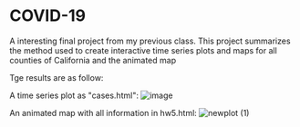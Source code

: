 # COVID-19
A interesting final project from my previous class. This project summarizes the method used to create interactive time series plots and maps for all counties of California and the animated map

Tge results are as follow:

A time series plot as "cases.html":
![image](https://user-images.githubusercontent.com/47229849/169683999-f8eead79-a2d3-417b-8a55-28da386a9a30.png)

An animated map with all information in hw5.html:
![newplot (1)](https://user-images.githubusercontent.com/47229849/169684072-232d6dbe-5750-4f5c-8259-7bf9e7fd8414.png)
